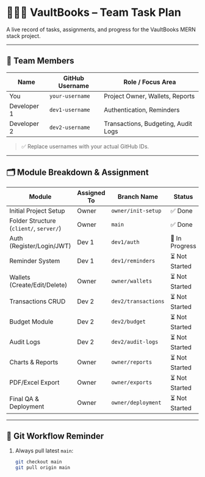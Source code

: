 # 🧑‍🤝‍🧑 VaultBooks – Team Task Plan

A live record of tasks, assignments, and progress for the VaultBooks MERN stack project.

---

## 👥 Team Members

| Name        | GitHub Username      | Role / Focus Area         |
|-------------|----------------------|---------------------------|
| You         | `your-username`      | Project Owner, Wallets, Reports |
| Developer 1 | `dev1-username`      | Authentication, Reminders |
| Developer 2 | `dev2-username`      | Transactions, Budgeting, Audit Logs |

> ✅ Replace usernames with your actual GitHub IDs.

---

## 🗂 Module Breakdown & Assignment

| Module                       | Assigned To   | Branch Name                | Status       |
|-----------------------------|----------------|----------------------------|--------------|
| Initial Project Setup       | Owner          | `owner/init-setup`         | ✅ Done       |
| Folder Structure (`client/`, `server/`) | Owner          | `main`                     | ✅ Done       |
| Auth (Register/Login/JWT)   | Dev 1          | `dev1/auth`                | 🔄 In Progress |
| Reminder System             | Dev 1          | `dev1/reminders`           | ⏳ Not Started |
| Wallets (Create/Edit/Delete)| Owner          | `owner/wallets`            | ⏳ Not Started |
| Transactions CRUD           | Dev 2          | `dev2/transactions`        | ⏳ Not Started |
| Budget Module               | Dev 2          | `dev2/budget`              | ⏳ Not Started |
| Audit Logs                  | Dev 2          | `dev2/audit-logs`          | ⏳ Not Started |
| Charts & Reports            | Owner          | `owner/reports`            | ⏳ Not Started |
| PDF/Excel Export            | Owner          | `owner/exports`            | ⏳ Not Started |
| Final QA & Deployment       | Owner          | `owner/deployment`         | ⏳ Not Started |

---

## 🔁 Git Workflow Reminder

1. Always pull latest `main`:
   ```bash
   git checkout main
   git pull origin main
